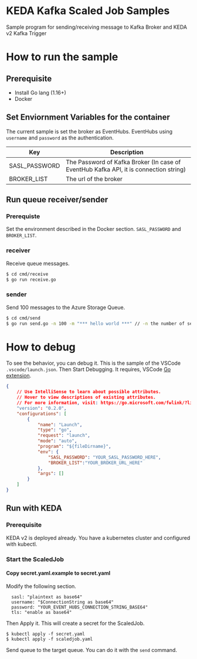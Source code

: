 # KEDA Kafka Scaled Job Samples

Sample program for sending/receiving message to Kafka Broker and KEDA v2 Kafka Trigger

# How to run the sample

## Prerequisite
* Install Go lang (1.16+)
* Docker

## Set Enviornment Variables for the container

The current sample is set the broker as EventHubs. EventHubs using `username` and `password` as the authentication.

| Key | Description |
| ---- | ------ |
| SASL_PASSWORD | The Password of Kafka Broker (In case of EventHub Kafka API, it is connection string) |
| BROKER_LIST | The url of the broker |

## Run queue receiver/sender

### Prerequiste 

Set the environment described in the Docker section. `SASL_PASSWORD` and `BROKER_LIST`. 

### receiver

Receive queue messages.

```bash
$ cd cmd/receive
$ go run receive.go
```

### sender

Send 100 messages to the Azure Storage Queue.

```bash
$ cd cmd/send
$ go run send.go -n 100 -m "*** hello world ***" // -n the number of sending the message. -m a message to send
```

# How to debug

To see the behavior, you can debug it. This is the sample of the VSCode `.vscode/launch.json`. Then Start Debugging. 
It requires, VSCode [Go extension](https://marketplace.visualstudio.com/items?itemName=golang.Go).

```json
{
    // Use IntelliSense to learn about possible attributes.
    // Hover to view descriptions of existing attributes.
    // For more information, visit: https://go.microsoft.com/fwlink/?linkid=830387
    "version": "0.2.0",
    "configurations": [
        {
            "name": "Launch",
            "type": "go",
            "request": "launch",
            "mode": "auto",
            "program": "${fileDirname}",
            "env": {
                "SASL_PASSWORD": "YOUR_SASL_PASSWORD_HERE",
                "BROKER_LIST":"YOUR_BROKER_URL_HERE"
            },
            "args": []
        }
    ]
}
```

## Run with KEDA

### Prerequisite
KEDA v2 is deployed already. 
You have a kubernetes cluster and configured with kubectl. 

### Start the ScaledJob

#### Copy secret.yaml.example to secret.yaml
Modify the following section. 

```
  sasl: "plaintext as base64"
  username: "$ConnectionString as base64"
  password: "YOUR_EVENT_HUBS_CONNECTION_STRING_BASE64"
  tls: "enable as base64"
```

Then Apply it. This will create a secret for the ScaledJob.

```
$ kubectl apply -f secret.yaml
$ kubectl apply -f scaledjob.yaml
```

Send queue to the target queue. You can do it with the `send` command. 

